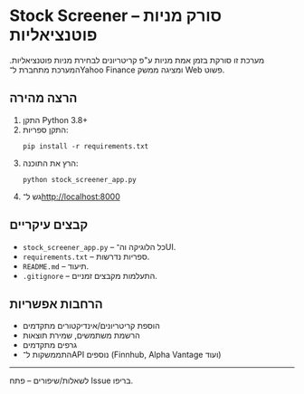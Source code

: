 # Stock Screener – סורק מניות פוטנציאליות

מערכת זו סורקת בזמן אמת מניות ע"פ קריטריונים לבחירת מניות פוטנציאליות.
המערכת מתחברת ל־Yahoo Finance ומציגה ממשק Web פשוט.

## הרצה מהירה

1. התקן Python 3.8+
2. התקן ספריות:
   ```
   pip install -r requirements.txt
   ```
3. הרץ את התוכנה:
   ```
   python stock_screener_app.py
   ```
4. גש ל־[http://localhost:8000](http://localhost:8000)

## קבצים עיקריים

- `stock_screener_app.py` – כל הלוגיקה וה־UI.
- `requirements.txt` – ספריות נדרשות.
- `README.md` – תיעוד.
- `.gitignore` – התעלמות מקבצים זמניים.

## הרחבות אפשריות

- הוספת קריטריונים/אינדיקטורים מתקדמים
- הרשמת משתמשים, שמירת תוצאות
- גרפים מתקדמים
- התממשקות ל־API נוספים (Finnhub, Alpha Vantage ועוד)

---

לשאלות/שיפורים – פתח Issue בריפו.
